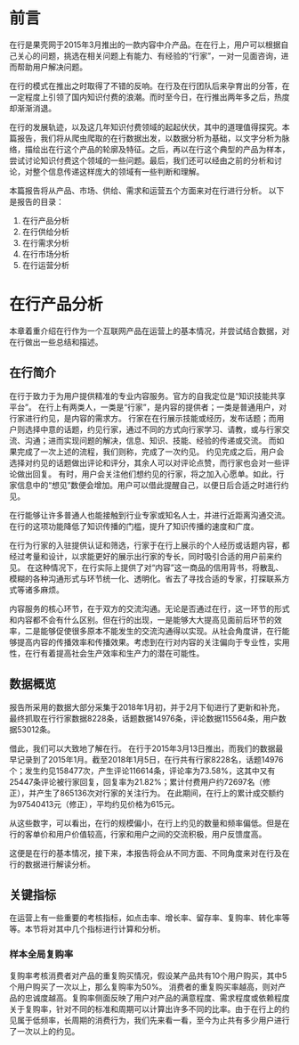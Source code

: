 # 前言 #
在行是果壳网于2015年3月推出的一款内容中介产品。在在行上，用户可以根据自己关心的问题，挑选在相关问题上有能力、有经验的“行家”，一对一见面咨询，进而帮助用户解决问题。

在行的模式在推出之时取得了不错的反响。在行及在行团队后来孕育出的分答，在一定程度上引领了国内知识付费的浪潮。而时至今日，在行推出两年多之后，热度却渐渐消退。

在行的发展轨迹，以及这几年知识付费领域的起起伏伏，其中的道理值得探究。本篇报告，我们将从爬虫爬取的在行数据出发，以数据分析为基础，以文字分析为脉络，描绘出在行这个产品的轮廓及特征。之后，再以在行这个典型的产品为样本，尝试讨论知识付费这个领域的一些问题。最后，我们还可以经由之前的分析和讨论，对整个信息传递这样庞大的领域有一些判断和理解。

本篇报告将从产品、市场、供给、需求和运营五个方面来对在行进行分析。
以下是报告的目录：
1. 在行产品分析
2. 在行供给分析
3. 在行需求分析
4. 在行市场分析
5. 在行运营分析

# 在行产品分析 #
本章着重介绍在行作为一个互联网产品在运营上的基本情况，并尝试结合数据，对在行做出一些总结和描述。
## 在行简介 ##
在行于致力于为用户提供精准的专业内容服务。官方的自我定位是“知识技能共享平台”。
在行上有两类人，一类是“行家”，是内容的提供者；一类是普通用户，对行家进行约见，是内容的需求方。
行家在在行展示技能或经历，发布话题；而用户则选择中意的话题，约见行家，通过不同的方式向行家学习、请教，或与行家交流、沟通；进而实现问题的解决，信息、知识、技能、经验的传递或交流。
而如果完成了一次上述的流程，我们则称，完成了一次约见。
约见完成之后，用户会选择对约见的话题做出评论和评分，其余人可以对评论点赞，而行家也会对一些评论做出回复。
有时，用户会关注他们想约见的行家，将之加入心愿单。如此，行家信息中的“想见”数便会增加。用户可以借此提醒自己，以便日后合适之时进行约见。

在行能够让许多普通人也能接触到行业专家或知名人士，并进行近距离沟通交流。在行的这项功能降低了知识传播的门槛，提升了知识传播的速度和广度。

在行为行家的入驻提供认证和筛选，行家于在行上展示的个人经历或话题内容，都经过考量和设计，以求能更好的展示出行家的专长，同时吸引合适的用户前来约见。
在这种情况下，在行实际上提供了对“内容”这一商品的信用背书，将散乱、模糊的各种沟通形式与环节统一化、透明化。省去了寻找合适的专家，打探联系方式等诸多麻烦。

内容服务的核心环节，在于双方的交流沟通。无论是否通过在行，这一环节的形式和内容都不会有什么区别。但在行的出现，一是能够大大提高见面前后环节的效率，二是能够促使很多原本不能发生的交流沟通得以实现。从社会角度讲，在行能够提高内容的传播效率和传播效果。考虑到在行对内容的关注偏向于专业性，实用性，在行有着提高社会生产效率和生产力的潜在可能性。

## 数据概览 ##
报告所采用的数据大部分采集于2018年1月初，并于2月下旬进行了更新和补充，最终抓取在行行家数据8228条，话题数据14976条，评论数据115564条，用户数据53012条。

借此，我们可以大致地了解在行。
在行于2015年3月13日推出，而我们的数据最早记录到了2015年1月。截至2018年1月5日，在行共有行家8228名，话题14976个；发生约见158477次，产生评论116614条，评论率为73.58%，这其中又有25447条评论被行家回复，回复率为21.82%；累计付费用户约72697名（修正），并产生了865136次对行家的关注行为。
在此期间，在行上的累计成交额约为97540413元（修正），平均约见价格为615元。

从这些数字，可以看出，在行的规模偏小，在行上约见的数量和频率偏低。但是在行的客单价和用户价值较高，行家和用户之间的交流积极，用户反馈度高。

这便是在行的基本情况，接下来，本报告将会从不同方面、不同角度来对在行及在行的数据进行解读分析。

## 关键指标 ##
在运营上有一些重要的考核指标，如点击率、增长率、留存率、复购率、转化率等等。本节将对其中几个指标进行计算和分析。

### 样本全局复购率 ###
复购率考核消费者对产品的重复购买情况，假设某产品共有10个用户购买，其中5个用户购买了一次以上，那么复购率为50%。
消费者的重复购买率越高，则对产品的忠诚度越高。复购率侧面反映了用户对产品的满意程度、需求程度或依赖程度
关于复购率，针对不同的标准和周期可以计算出许多不同的比率。由于在行上的约见属于低频率，长周期的消费行为，我们先来看一看，至今为止共有多少用户进行了一次以上的约见。
